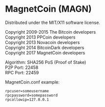 MagnetCoin (MAGN)
===================
Distributed under the MIT/X11 software license.

Copyright 2009-2015 The Bitcoin developers  
Copyright 2013 PPCoin developers  
Copyright 2013 Novacoin developers  
Copyright 2014 BitcoinDark developers  
Copyright 2017 MagnetCoin developers

Algorithm: SHA256 PoS (Proof of Stake)  
P2P Port: 22458  
RPC Port: 22459

MagnetCoin.conf example:
```
rpcuser=someusername
rpcpassword=somepassword
rpcallowip=127.0.0.1
```
